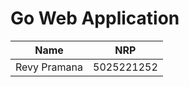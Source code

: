 # Go Web Application

| **Name**     | **NRP**    |
| ------------ | ---------- |
| Revy Pramana | 5025221252 |
